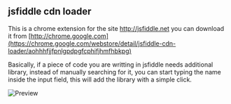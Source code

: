 ## jsfiddle cdn loader 


This is a chrome extension for the site http://jsfiddle.net you can download it from [http://chrome.google.com](https://chrome.google.com/webstore/detail/jsfiddle-cdn-loader/aohhhfjjfpnlgpdpgfcphifjhmfhbkpg)

Basically, if a piece of code you are writting in jsfiddle needs additional library, 
instead of manually searching for it, you can start typing the name inside the input field, this will add the library with a simple click.

![Preview](http://i.imgur.com/8DgFzo3.png)


